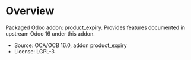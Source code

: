 # Overview

Packaged Odoo addon: product_expiry. Provides features documented in upstream Odoo 16 under this addon.

- Source: OCA/OCB 16.0, addon product_expiry
- License: LGPL-3
